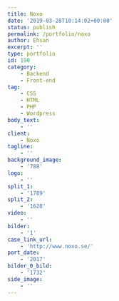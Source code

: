 ```yaml
---
title: Noxo
date: '2019-03-28T10:14:02+00:00'
status: publish
permalink: /portfolio/noxo
author: Ehsan
excerpt: ''
type: portfolio
id: 190
category:
    - Backend
    - Front-end
tag:
    - CSS
    - HTML
    - PHP
    - Wordpress
body_text:
    - ''
client:
    - Noxo
tagline:
    - ''
background_image:
    - '788'
logo:
    - ''
split_1:
    - '1789'
split_2:
    - '1628'
video:
    - ''
bilder:
    - '1'
case_link_url:
    - 'http://www.noxo.se/'
port_date:
    - '2017'
bilder_0_bild:
    - '1732'
side_image:
    - ''
---
```

<!DOCTYPE html PUBLIC "-//W3C//DTD HTML 4.0 Transitional//EN" "http://www.w3.org/TR/REC-html40/loose.dtd">
<?xml encoding="UTF-8">
